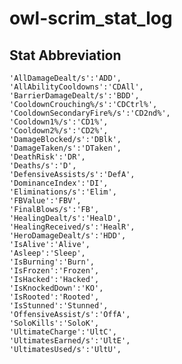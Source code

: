 # owl-scrim_stat_log

## Stat Abbreviation
    'AllDamageDealt/s':'ADD',
    'AllAbilityCooldowns':'CDAll',
    'BarrierDamageDealt/s':'BDD',
    'CooldownCrouching%/s':'CDCtrl%',
    'CooldownSecondaryFire%/s':'CD2nd%',
    'Cooldown1%/s':'CD1%',
    'Cooldown2%/s':'CD2%',
    'DamageBlocked/s':'DBlk',
    'DamageTaken/s':'DTaken',
    'DeathRisk':'DR',
    'Deaths/s':'D',
    'DefensiveAssists/s':'DefA',
    'DominanceIndex':'DI',
    'Eliminations/s':'Elim',
    'FBValue':'FBV',
    'FinalBlows/s':'FB',
    'HealingDealt/s':'HealD',
    'HealingReceived/s':'HealR',
    'HeroDamageDealt/s':'HDD',
    'IsAlive':'Alive',
    'Asleep':'Sleep',
    'IsBurning':'Burn',
    'IsFrozen':'Frozen',
    'IsHacked':'Hacked',
    'IsKnockedDown':'KO',
    'IsRooted':'Rooted',
    'IsStunned':'Stunned',
    'OffensiveAssist/s':'OffA',
    'SoloKills':'SoloK',
    'UltimateCharge':'UltC',
    'UltimatesEarned/s':'UltE',
    'UltimatesUsed/s':'UltU',
